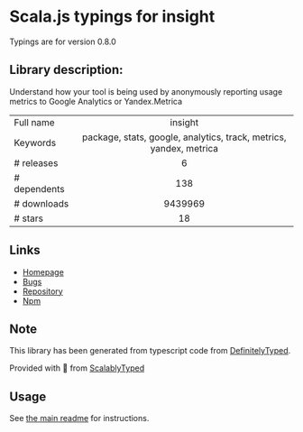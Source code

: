 
# Scala.js typings for insight

Typings are for version 0.8.0

## Library description:
Understand how your tool is being used by anonymously reporting usage metrics to Google Analytics or Yandex.Metrica

|                    |                 |
| ------------------ | :-------------: |
| Full name          | insight |
| Keywords           | package, stats, google, analytics, track, metrics, yandex, metrica |
| # releases         | 6 |
| # dependents       | 138 |
| # downloads        | 9439969 |
| # stars            | 18 |

## Links
- [Homepage](https://github.com/yeoman/insight#readme)
- [Bugs](https://github.com/yeoman/insight/issues)
- [Repository](https://github.com/yeoman/insight)
- [Npm](https://www.npmjs.com/package/insight)
    


## Note
This library has been generated from typescript code from [DefinitelyTyped](https://definitelytyped.org).

Provided with :purple_heart: from [ScalablyTyped](https://github.com/oyvindberg/ScalablyTyped)

## Usage
See [the main readme](../../readme.md) for instructions.



